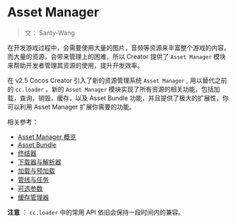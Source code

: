 # Asset Manager

> 文： Santy-Wang

在开发游戏过程中，会需要使用大量的图片，音频等资源来丰富整个游戏的内容。而大量的资源，会带来管理上的困难，所以 Creator 提供了 `Asset Manager` 模块来帮助开发者管理其资源的使用，提升开发效率。

在 v2.5 Cocos Creator 引入了新的资源管理系统 `Asset Manager` , 用以替代之前的 `cc.loader` 。新的 `Asset Manager` 模块实现了所有资源的相关功能，包括加载，查询，销毁，缓存，以及 Asset Bundle 功能，并且提供了极大的扩展性，你可以利用 Asset Manager 扩展你需要的功能。



相关参考：

- [Asset Manager 概览](asset-manager.md)
- [Asset Bundle](bundle.md)
- [终结器](finalizer.md)
- [下载器与解析器](downloader-parser.md)
- [加载与预加载](preload-load.md)
- [管线与任务](pipeline-task.md)
- [可选参数](custom-parameter.md)
- [缓存管理器](cache-manager.md)

**注意** ： `cc.loader` 中的常用 API 依旧会保持一段时间内的兼容。